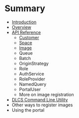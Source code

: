 # Summary

* [Introduction](README.md)
* [Overview](overview.md)
* [API Reference](API_Reference/README.md)
   * [Customer](API_Reference/customer.md)
   * [Space](API_Reference/space.md)
   * [Image](API_Reference/image.md)
   * Queue
   * Batch
   * OriginStrategy
   * Role
   * AuthService
   * RoleProvider
   * NamedQuery
   * PortalUser
   * More on image registration
* [DLCS Command Line Utility](dlcscommand_line_utility_md.md)
* Other ways to register images
* Using the portal


